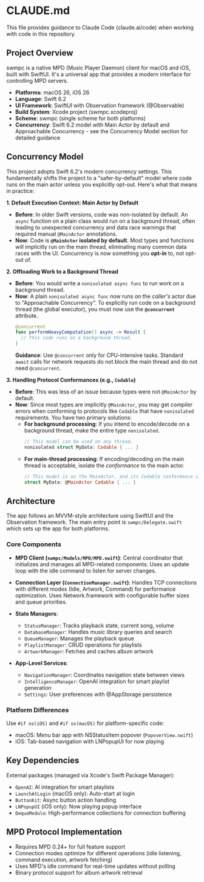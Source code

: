 # CLAUDE.md

This file provides guidance to Claude Code (claude.ai/code) when working with code in this repository.

## Project Overview

swmpc is a native MPD (Music Player Daemon) client for macOS and iOS, built with SwiftUI. It's a universal app that provides a modern interface for controlling MPD servers.

- **Platforms**: macOS 26, iOS 26
- **Language**: Swift 6.2
- **UI Framework**: SwiftUI with Observation framework (@Observable)
- **Build System**: Xcode project (swmpc.xcodeproj)
- **Scheme**: swmpc (single scheme for both platforms)
- **Concurrency**: Swift 6.2 model with Main Actor by default and Approachable Concurrency - see the Concurrency Model section for detailed guidance

## Concurrency Model

This project adopts Swift 6.2's modern concurrency settings. This fundamentally shifts the project to a "safer-by-default" model where code runs on the main actor unless you explicitly opt-out. Here's what that means in practice:

**1. Default Execution Context: Main Actor by Default**

- **Before**: In older Swift versions, code was non-isolated by default. An `async` function on a plain class would run on a background thread, often leading to unexpected concurrency and data race warnings that required manual `@MainActor` annotations.
- **Now**: Code is **`@MainActor` isolated by default**. Most types and functions will implicitly run on the main thread, eliminating many common data races with the UI. Concurrency is now something you **opt-in** to, not opt-out of.

**2. Offloading Work to a Background Thread**

- **Before**: You would write a `nonisolated async func` to run work on a background thread.
- **Now**: A plain `nonisolated async func` now runs on the *caller's* actor due to "Approachable Concurrency". To explicitly run code on a background thread (the global executor), you must now use the **`@concurrent`** attribute.
  ```swift
  @concurrent
  func performHeavyComputation() async -> Result {
    // This code runs on a background thread.
  }
  ```
  **Guidance**: Use `@concurrent` only for CPU-intensive tasks. Standard `await` calls for network requests do not block the main thread and do not need `@concurrent`.

**3. Handling Protocol Conformances (e.g., `Codable`)**

- **Before**: This was less of an issue because types were not `@MainActor` by default.
- **Now**: Since most types are implicitly `@MainActor`, you may get compiler errors when conforming to protocols like `Codable` that have `nonisolated` requirements. You have two primary solutions:
  - **For background processing**: If you intend to encode/decode on a background thread, make the entire type `nonisolated`.
    ```swift
    // This model can be used on any thread.
    nonisolated struct MyData: Codable { ... }
    ```
  - **For main-thread processing**: If encoding/decoding on the main thread is acceptable, isolate the *conformance* to the main actor.
    ```swift
    // This model is on the MainActor, and its Codable conformance is too.
    struct MyData: @MainActor Codable { ... }
    ```

## Architecture

The app follows an MVVM-style architecture using SwiftUI and the Observation framework. The main entry point is `swmpc/Delegate.swift` which sets up the app for both platforms.

### Core Components

- **MPD Client (`swmpc/Models/MPD/MPD.swift`)**: Central coordinator that initializes and manages all MPD-related components. Uses an update loop with the idle command to listen for server changes.

- **Connection Layer (`ConnectionManager.swift`)**: Handles TCP connections with different modes (Idle, Artwork, Command) for performance optimization. Uses Network.framework with configurable buffer sizes and queue priorities.

- **State Managers**:
  - `StatusManager`: Tracks playback state, current song, volume
  - `DatabaseManager`: Handles music library queries and search
  - `QueueManager`: Manages the playback queue
  - `PlaylistManager`: CRUD operations for playlists
  - `ArtworkManager`: Fetches and caches album artwork

- **App-Level Services**:
  - `NavigationManager`: Coordinates navigation state between views
  - `IntelligenceManager`: OpenAI integration for smart playlist generation
  - `Settings`: User preferences with @AppStorage persistence

### Platform Differences

Use `#if os(iOS)` and `#if os(macOS)` for platform-specific code:
- macOS: Menu bar app with NSStatusItem popover (`PopoverView.swift`)
- iOS: Tab-based navigation with LNPopupUI for now playing

## Key Dependencies

External packages (managed via Xcode's Swift Package Manager):
- `OpenAI`: AI integration for smart playlists
- `LaunchAtLogin` (macOS only): Auto-start at login
- `ButtonKit`: Async button action handling
- `LNPopupUI` (iOS only): Now playing popup interface
- `DequeModule`: High-performance collections for connection buffering

## MPD Protocol Implementation

- Requires MPD 0.24+ for full feature support
- Connection modes optimize for different operations (idle listening, command execution, artwork fetching)
- Uses MPD's idle command for real-time updates without polling
- Binary protocol support for album artwork retrieval
